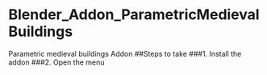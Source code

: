 # Blender_Addon_ParametricMedievalBuildings
Parametric medieval buildings Addon
##Steps to take
###1. Install the addon
###2. Open the menu
